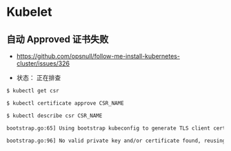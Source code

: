 # Kubelet

## 自动 Approved 证书失败

* https://github.com/opsnull/follow-me-install-kubernetes-cluster/issues/326

* 状态： 正在排查

```bash
$ kubectl get csr

$ kubectl certificate approve CSR_NAME

$ kubectl describe csr CSR_NAME
```

```bash
bootstrap.go:65] Using bootstrap kubeconfig to generate TLS client cert, key and kubeconfig file

bootstrap.go:96] No valid private key and/or certificate found, reusing existing private key or creating a new one
```
